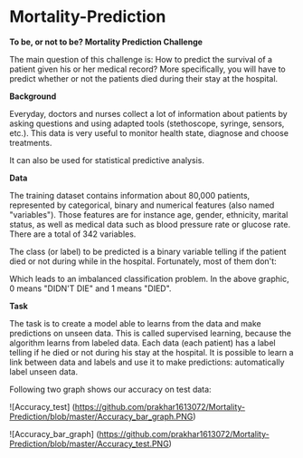 # Mortality-Prediction
**To be, or not to be?
Mortality Prediction Challenge**

The main question of this challenge is: How to predict the survival of a patient given his or her medical record? More specifically, you will have to predict whether or not the patients died during their stay at the hospital.

 
**Background**

Everyday, doctors and nurses collect a lot of information about patients by asking questions and using adapted tools (stethoscope, syringe, sensors, etc.). This data is very useful to monitor health state, diagnose and choose treatments.

 It can also be used for statistical predictive analysis.

 
**Data**

The training dataset contains information about 80,000 patients, represented by categorical, binary and numerical features (also named "variables"). Those features are for instance age, gender, ethnicity, marital status, as well as medical data such as blood pressure rate or glucose rate. There are a total of 342 variables.

The class (or label) to be predicted is a binary variable telling if the patient died or not during while in the hospital. Fortunately, most of them don't:

Which leads to an imbalanced classification problem. In the above graphic, 0 means "DIDN'T DIE" and 1 means "DIED".

 
**Task**

The task is to create a model able to learns from the data and make predictions on unseen data. This is called supervised learning, because the algorithm learns from labeled data. Each data (each patient) has a label telling if he died or not during his stay at the hospital. It is possible to learn a link between data and labels and use it to make predictions: automatically label unseen data.

Following two graph shows our accuracy on test data:

![Accuracy_test]
(https://github.com/prakhar1613072/Mortality-Prediction/blob/master/Accuracy_bar_graph.PNG)

![Accuracy_bar_graph]
(https://github.com/prakhar1613072/Mortality-Prediction/blob/master/Accuracy_test.PNG)
